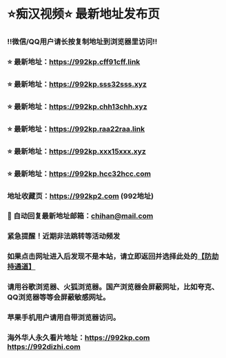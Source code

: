 # ⭐️痴汉视频⭐️ 最新地址发布页

### ‼️微信/QQ用户请长按复制地址到浏览器里访问‼️

### ⭐️ 最新地址：https://992kp.cff91cff.link

### ⭐️ 最新地址：https://992kp.sss32sss.xyz

### ⭐️ 最新地址：https://992kp.chh13chh.xyz

### ⭐️ 最新地址：https://992kp.raa22raa.link

### ⭐️ 最新地址：https://992kp.xxx15xxx.xyz

### ⭐️ 最新地址：https://992kp.hcc32hcc.com



### 地址收藏页：https://992kp2.com (992地址)
### 📧 自动回复最新地址邮箱：chihan@mail.com
### 紧急提醒！近期非法跳转等活动频发
### 如果点击网址进入后发现不是本站，请立即返回并选择此处的[【防劫持通道】](https://23.224.130.222:7583)
### 请用谷歌浏览器、火狐浏览器。国产浏览器会屏蔽网址，比如夸克、QQ浏览器等等会屏蔽敏感网址。
### 苹果手机用户请用自带浏览器访问。
### 海外华人永久看片地址：https://992kp.com  https://992dizhi.com
